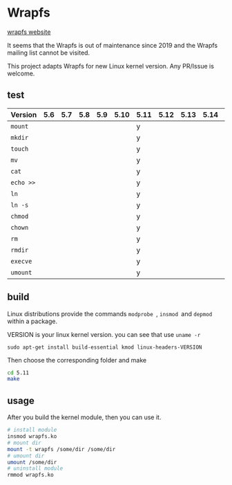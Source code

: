 # Wrapfs

[wrapfs website](https://wrapfs.filesystems.org/)

It seems that the Wrapfs is out of maintenance since 2019 and the Wrapfs mailing list cannot be visited. 

This project adapts Wrapfs for new Linux kernel version. Any PR/Issue is welcome.

## test

| Version   | 5.6  | 5.7  | 5.8  | 5.9  | 5.10 | 5.11 | 5.12 | 5.13 | 5.14 | 5.15 |
| --------- | ---- | ---- | ---- | ---- | ---- | ---- | ---- | ---- | ---- | ---- |
| `mount`   |      |      |      |      |      | y    |      |      |      |      |
| `mkdir`   |      |      |      |      |      | y    |      |      |      |      |
| `touch`   |      |      |      |      |      | y    |      |      |      |      |
| `mv`      |      |      |      |      |      | y    |      |      |      |      |
| `cat`     |      |      |      |      |      | y    |      |      |      |      |
| `echo >>` |      |      |      |      |      | y    |      |      |      |      |
| `ln`      |      |      |      |      |      | y    |      |      |      |      |
| `ln -s`   |      |      |      |      |      | y    |      |      |      |      |
| `chmod`   |      |      |      |      |      | y    |      |      |      |      |
| `chown`   |      |      |      |      |      | y    |      |      |      |      |
| `rm`      |      |      |      |      |      | y    |      |      |      |      |
| `rmdir`   |      |      |      |      |      | y    |      |      |      |      |
| `execve`  |      |      |      |      |      | y    |      |      |      |      |
| `umount`  |      |      |      |      |      | y    |      |      |      |      |

## build

Linux distributions provide the commands `modprobe `, `insmod `and `depmod `within a package.

VERSION is your linux kernel version. you can see that use `uname -r`

```
sudo apt-get install build-essential kmod linux-headers-VERSION
```

Then choose the corresponding folder and make

```sh
cd 5.11
make
```

## usage

After you build the kernel module, then you can use it.

```sh
# install module
insmod wrapfs.ko
# mount dir
mount -t wrapfs /some/dir /some/dir
# umount dir
umount /some/dir
# uninstall module
rmmod wrapfs.ko
```

